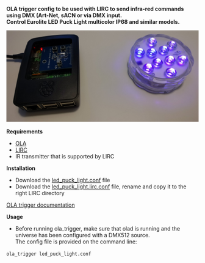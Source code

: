 **OLA trigger config to be used with LIRC to send infra-red commands using DMX (Art-Net, sACN or via DMX input.**  
**Control Eurolite LED Puck Light multicolor IP68 and similar models.**

![LED Puck Light](https://raw.githubusercontent.com/gobo-ws/ola-trigger-led-puck-lirc-dmx/master/led_puck_light.jpg)

**Requirements**

* [OLA](https://www.openlighting.org/ola/)
* [LIRC](http://www.lirc.org)
* IR transmitter that is supported by LIRC

**Installation**
  
* Download the [led_puck_light.conf](led_puck_light.conf) file  
* Download the [led_puck_light.lirc.conf](led_puck_light.lirc.conf) file, rename and copy it to the right LIRC directory  

[OLA trigger documentation](https://www.openlighting.org/ola/advanced-topics/ola-dmx-trigger/)

**Usage** 

* Before running ola_trigger, make sure that olad is running and the universe has been configured with a DMX512 source.  
The config file is provided on the command line:

`ola_trigger led_puck_light.conf`

